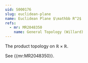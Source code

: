 ```yaml
---
uid: S000176
slug: euclidean-plane
name: Euclidean Plane $\mathbb R^2$
refs:
  - mr: MR2048350
    name: General Topology (Willard)
---
```


The product topology on $\mathbb R\times \mathbb R$.

See {{mr:MR2048350}}.
